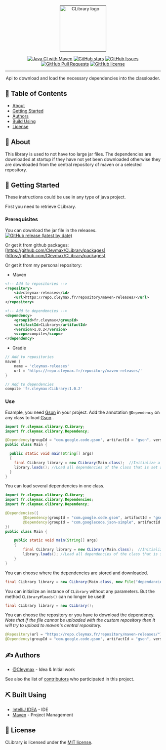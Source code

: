 <p align="center">
  <a href="" rel="noopener">
 <img width=150px height=150px src="https://cdn.cleymax.fr/clibrary.png" alt="CLibrary logo"></a>
</p>

<div align="center">

  [![Java CI with Maven](https://github.com/Cleymax/CLibrary/workflows/Java%20CI%20with%20Maven/badge.svg)](https://github.com/Cleymax/CLibrary/actions)
  [![GitHub stars](https://img.shields.io/github/stars/Cleymax/CLibrary.svg)](https://github.com/Cleymax/CLibrary/stargazers)
  [![GitHub Issues](https://img.shields.io/github/issues/Cleymax/CLibrary.svg)](https://github.com/Cleymax/CLibrary/issues)
  [![GitHub Pull Requests](https://img.shields.io/github/issues-pr/Cleymax/CLibrary.svg)](https://github.com/Cleymax/CLibrary/pulls)
  [![GitHub license](https://img.shields.io/github/license/Cleymax/CLibrary)](/LICENSE)

</div>

---

<p align="center"> Api to download and load the necessary dependencies into the classloader.
    <br>
</p>

## 📝 Table of Contents
- [About](#about)
- [Getting Started](#getting_started)
- [Authors](#authors)
- [Build Using](#built_using)
- [License](#license)

## 🧐 About <a name = "about"></a>

This library is used to not have too large jar files. The dependencies are downloaded at startup if they have not yet been downloaded otherwise they are downloaded from the central repository of maven or a selected repository.

## 🏁 Getting Started <a name = "getting_started"></a>
These instructions could be use in any type of java project.

First you need to retrieve CLibrary.

### Prerequisites

You can download the jar file in the releases. [![GitHub release (latest by date)](https://img.shields.io/github/v/release/Cleymax/CLibrary)](https://github.com/Cleymax/CLibrary/releases)

Or get it from github packages: [https://github.com/Cleymax/CLibrary/packages](https://github.com/Cleymax/CLibrary/packages)

Or get it from my personal repository:

- Maven

```xml
<!-- Add to repositories -->
<repository>
    <id>cleymax-releases</id>
    <url>https://repo.cleymax.fr/repository/maven-releases/</url>
</repository>

<!-- Add to dependencies -->
<dependency>
    <groupId>fr.cleymax</groupId>
    <artifactId>CLibrary</artifactId>
    <version>1.0.2</version>
    <scope>compile</scope>
</dependency>
```

- Gradle
```groovy
// Add to repositories
maven {
    name = 'cleymax-releases'
    url = 'https://repo.cleymax.fr/repository/maven-releases/'
}

// Add to dependencies
compile 'fr.cleymax:CLibrary:1.0.2'
```

### Use

Example, you need [Gson](https://github.com/google/gson) in your project.  Add the annotation `@Dependency` on any class to load [Gson](https://github.com/google/gson) .

```java
import fr.cleymax.clibrary.CLibrary;
import fr.cleymax.clibrary.Dependency;

@Dependency(groupId = "com.google.code.gson", artifactId = "gson", version = "2.8.6")
public class Main {

  public static void main(String[] args)
  {
    final CLibrary library = new CLibrary(Main.class);  //Initialize a new instance of `CLibrary`.
    library.loads(); //Load all dependencies of the class that is set as a parameter when initializing the `CLibrary' instance.
  }
}
```

You can load several dependencies in one class.
```java
import fr.cleymax.clibrary.CLibrary;
import fr.cleymax.clibrary.Dependencies;
import fr.cleymax.clibrary.Dependency;

@Dependencies({
		@Dependency(groupId = "com.google.code.gson", artifactId = "gson", version = "2.8.6"),
		@Dependency(groupId = "com.googlecode.json-simple", artifactId = "json-simple", version = "1.1.1")
})
public class Main {

	public static void main(String[] args)
	{
		final CLibrary library = new CLibrary(Main.class);  //Initialize a new instance of `CLibrary`.
		library.loads(); //Load all dependencies of the class that is set as a parameter when initializing the `CLibrary' instance.
	}
}
```

You can choose where the dependencies are stored and downloaded.
```java
final CLibrary library = new CLibrary(Main.class, new File("dependancies/"));
```

You can initialize an instance of `CLibrary` without any parameters. But the method `CLibrary#loads()` can no longer be used!
```java
final CLibrary library = new CLibrary();
```

You can choose the repository or you have to download the dependency.
*Note that if the file cannot be uploaded with the custom repository then it will try to upload to maven's central repository.*
```java
@Repository(url = "https://repo.cleymax.fr/repository/maven-releases/")
@Dependency(groupId = "com.google.code.gson", artifactId = "gson", version = "2.8.6")
```

## ✍️ Authors <a name = "authors"></a>
- [@Cleymax](https://github.com/Cleymax) - Idea & Initial work

See also the list of [contributors](https://github.com/kylelobo/The-Documentation-Compendium/contributors) who participated in this project.

## ⛏️ Built Using <a name = "built_using"></a>
- [IntelliJ IDEA](https://www.jetbrains.com/idea/) - IDE
- [Maven](https://maven.apache.org/) - Project Management

## 🎉 License <a name = "license"></a>
CLibrary is licensed under the [MIT license](/LICENSE).